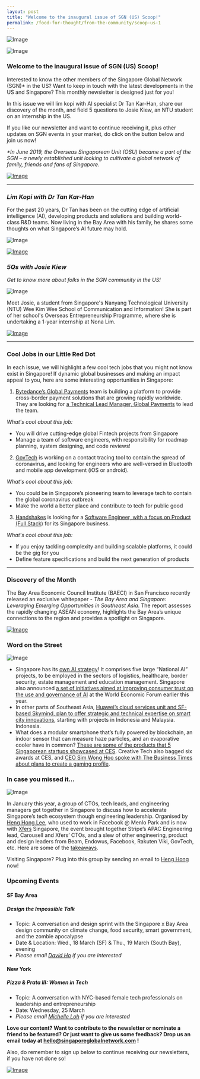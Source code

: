 ```yaml
---
layout: post
title: "Welcome to the inaugural issue of SGN (US) Scoop!"
permalink: /food-for-thought/from-the-community/scoop-us-1
---
```


![Image](/images/stories/Scoop/scoopheader.png)

![Image](/images/stories/Scoop/scoopus1.jpg)

### Welcome to the inaugural issue of SGN (US) Scoop!

Interested to know the other members of the Singapore Global Network (SGN)* in the US? Want to keep in touch with the latest developments in the US and Singapore? This monthly newsletter is designed just for you!

In this issue we will lim kopi with AI specialist Dr Tan Kar-Han, share our discovery of the month, and field 5 questions to Josie Kiew, an NTU student on an internship in the US. 

If you like our newsletter and want to continue receiving it, plus other updates on SGN events in your market, do click on the button below and join us now!

_*In June 2019, the Overseas Singaporean Unit (OSU) became a part of the SGN – a newly established unit looking to cultivate a global network of family, friends and fans of Singapore._

[![Image](/images/stories/Scoop/joinusnow-button.png)](http://go.gov.sg/sgnemail)

<hr>

### _Lim Kopi with Dr Tan Kar-Han_

For the past 20 years, Dr Tan has been on the cutting edge of artificial intelligence (AI), developing products and solutions and building world-class R&D teams. Now living in the Bay Area with his family, he shares some thoughts on what Singapore’s AI future may hold.

![Image](/images/stories/Scoop/scoop-us-drtanedit.png)

[![Image](/images/stories/Scoop/readmore-button.png)](https://www.singaporeglobalnetwork.com/food-for-thought/tech-me-to-sg/changing-the-world-with-ai)


### _5Qs with Josie Kiew_

_Get to know more about folks in the SGN community in the US!_

![Image](/images/stories/2020/Mar/josiekiew1.png)

Meet Josie, a student from Singapore's Nanyang Technological University (NTU) Wee Kim Wee School of Communication and Information! She is part of her school's Overseas Entrepreneurship Programme, where she is undertaking a 1-year internship at Nona Lim.

[![Image](/images/stories/Scoop/readmore-button.png)](https://www.singaporeglobalnetwork.com/food-for-thought/from-the-community/5qs-josie-kiew)

<hr>

### Cool Jobs in our Little Red Dot

In each issue, we will highlight a few cool tech jobs that you might not know exist in Singapore! If dynamic global businesses and making an impact appeal to you, here are some interesting opportunities in Singapore:

1. [Bytedance’s Global Payments](https://www.linkedin.com/company/bytedance/) team is building a platform to provide cross-border payment solutions that are growing rapidly worldwide. They are looking for [a Technical Lead Manager, Global Payments](https://job.bytedance.com/en/position/detail/6781706317003229453) to lead the team. 

_What's cool about this job:_
- You will drive cutting-edge global Fintech projects from Singapore
- Manage a team of software engineers, with responsibility for roadmap planning, system designing, and code reviews!

2. [GovTech](Lim_xuan_hong@tech.gov.sg) is working on a contact tracing tool to contain the spread of coronavirus, and looking for engineers who are well-versed in Bluetooth and mobile app development (iOS or android). 

_What's cool about this job:_
- You could be in Singapore’s pioneering team to leverage tech to contain the global coronavirus outbreak
- Make the world a better place and contribute to tech for public good

3. [Handshakes](https://www.handshakes.com.sg/) is looking for a [Software Engineer, with a focus on Product (Full Stack)](https://www.livehire.com/careers/techskillsaccelerator/job/3RFKJ/YIDCD9PRM6/handshake-dc-frontiers-software-engineer-product-full-stack) for its Singapore business. 

_What's cool about this job:_
- If you enjoy tackling complexity and building scalable platforms, it could be the gig for you
- Define feature specifications and build the next generation of products

<hr>

### Discovery of the Month

The Bay Area Economic Council Institute (BAECI) in San Francisco recently released an exclusive whitepaper - _The Bay Area and Singapore: Leveraging Emerging Opportunities in Southeast Asia_. The report assesses the rapidly changing ASEAN economy, highlights the Bay Area’s unique connections to the region and provides a spotlight on Singapore. 

[![Image](/images/stories/Scoop/readmore-button.png)](https://www.edb.gov.sg/content/dam/edbsite/news-and-resources/resources/Singapore%20And%20The%20Bay%20Area.pdf)

### Word on the Street

![Image](/images/stories/Scoop/scoop-us-word.png)

- Singapore has its [own AI strategy](http://www.smartnation.sg/why-Smart-Nation/NationalAIStrategy)! It comprises five large “National AI” projects, to be employed in the sectors of logistics, healthcare, border security, estate management and education management. Singapore also announced [a set of initiatives aimed at improving consumer trust on the use and governance of AI](https://www.channelnewsasia.com/news/singapore/singapore-unveils-new-initiatives-to-build-consumer-trust-in-12297508) at the World Economic Forum earlier this year.
- In other parts of Southeast Asia, [Huawei’s cloud services unit and SF-based Skymind, plan to offer strategic and technical expertise on smart city innovations](https://www.businesstimes.com.sg/asean-business/two-tech-firms-ink-deal-to-build-up-ai-in-asean), starting with projects in Indonesia and Malaysia. Indonesia.
- What does a modular smartphone that’s fully powered by blockchain, an indoor sensor that can measure haze particles, and an evaporative cooler have in common? [These are some of the products that 5 Singaporean startups showcased at CES](https://www.asiaone.com/digital/check-out-these-5-singapore-startups-were-ces-2020). Creative Tech also bagged six awards at CES, and [CEO Sim Wong Hoo spoke with The Business Times about plans to create a gaming profile](https://www.businesstimes.com.sg/technology/creative-tech-returns-from-ces-with-6-awards-in-the-bag).

### In case you missed it...

![Image](/images/stories/Scoop/scoop-us-icymi.png)

In January this year, a group of CTOs, tech leads, and engineering managers got together in Singapore to discuss how to accelerate Singapore’s tech ecosystem though engineering leadership. Organised by [Heng Hong Lee](https://www.linkedin.com/in/heng-hong-lee-8938373b/), who used to work in Facebook @ Menlo Park and is now with [Xfers](https://www.linkedin.com/company/xfers/) Singapore, the event brought together Stripe’s APAC Engineering lead, Carousell and Xfers’ CTOs, and a slew of other engineering, product and design leaders from Beam, Endowus, Facebook, Rakuten Viki, GovTech, etc. Here are some of the [takeaways](https://www.linkedin.com/posts/karenzytay_southeastasia-activity-6621347698597564417-BCGN/).  

Visiting Singapore? Plug into this group by sending an email to [Heng Hong](mailto:henghong.lee@gmail.com) now!

### Upcoming Events

#### SF Bay Area

##### Design the Impossible Talk

- Topic: A conversation and design sprint with the Singapore x Bay Area design community on climate change, food security, smart government, and the zombie apocalypse
- Date & Location: Wed., 18 March (SF) & Thu., 19 March (South Bay), evening
- _Please email [David Ho](mailto:David_HO@edb.gov.sg) if you are interested_

#### New York

##### Pizza & Prata III: Women in Tech

- Topic: A conversation with NYC-based female tech professionals on leadership and entrepreneurship
- Date: Wednesday, 25 March
- _Please email [Michelle Loh](mailto:Michelle_LOH@edb.gov.sg) if you are interested_

**Love our content? Want to contribute to the newsletter or nominate a friend to be featured? Or just want to give us some feedback? Drop us an email today at [hello@singaporeglobalnetwork.com](mailto:hello@singaporeglobalnetwork.com) !**

Also, do remember to sign up below to continue receiving our newsletters, if you have not done so!

[![Image](/images/stories/Scoop/joinusnow-button.png)](http://go.gov.sg/sgnemail)
